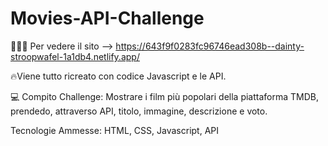 # Movies-API-Challenge

👩🏻‍💻 Per vedere il sito --> https://643f9f0283fc96746ead308b--dainty-stroopwafel-1a1db4.netlify.app/

🔥Viene tutto ricreato con codice Javascript e le API.

💻 Compito Challenge: Mostrare i film più popolari della piattaforma TMDB, prendedo, attraverso API, titolo, immagine, descrizione e voto.

Tecnologie Ammesse: HTML, CSS, Javascript, API
